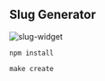 Slug Generator
--------------

![slug-widget](http://contentful.github.io/extensions/assets/slug-widget.png)

`npm install`

`make create`

